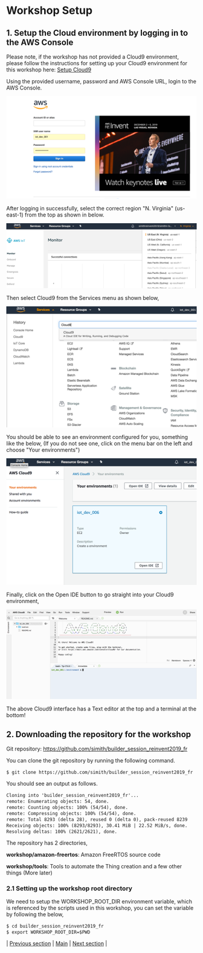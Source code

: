 # Workshop Setup

## 1. Setup the Cloud environment by logging in to the AWS Console

Please note, if the workshop has not provided a Cloud9 environment, please follow the instructions for setting up your Cloud9 environment for this workshop here: [Setup Cloud9](../Setup_Cloud9.md)

Using the provided username, password and AWS Console URL, login to the AWS Console.

![Console](ws_console_login.png?raw=true)

After logging in successfully, select the correct region "N. Virginia" (us-east-1) from the top as shown in below.

![Select Region](ws_select_us_east_1.png?raw=true)

Then select Cloud9 from the Services menu as shown below,

![Select Cloud9](ws_select_cloud9.png?raw=true)

You should be able to see an environment configured for you, something like the below, (If you do not see one, click on the menu bar on the left and choose "Your environments")

![Cloud9 Console](ws_cloud_9_console.png?raw=true)

Finally, click on the Open IDE button to go straight into your Cloud9 environment,

![Open Cloud9](ws_cloud9_interface.png?raw=true)

The above Cloud9 interface has a Text editor at the top and a terminal at the bottom!

## 2. Downloading the repository for the workshop

Git repository: https://github.com/simith/builder_session_reinvent2019_fr

You can clone the git repository by running the following command.

```
$ git clone https://github.com/simith/builder_session_reinvent2019_fr
```

You should see an output as follows.

```
Cloning into 'builder_session_reinvent2019_fr'...
remote: Enumerating objects: 54, done.
remote: Counting objects: 100% (54/54), done.
remote: Compressing objects: 100% (54/54), done.
remote: Total 8293 (delta 28), reused 0 (delta 0), pack-reused 8239
Receiving objects: 100% (8293/8293), 30.41 MiB | 22.52 MiB/s, done.
Resolving deltas: 100% (2621/2621), done.
```

The repository has 2 directories,

**workshop/amazon-freertos**: Amazon FreeRTOS source code

**workshop/tools**: Tools to automate the Thing creation and a few other things (More later)

### 2.1 Setting up the workshop root directory

We need to setup the WORKSHOP_ROOT_DIR environment variable, which is referenced by the scripts used in this workshop, you can set the variable by following the below,

```
$ cd builder_session_reinvent2019_fr
$ export WORKSHOP_ROOT_DIR=$PWD
```

| [Previous section](../READ.md) | [Main](../README.md) | [Next section](./02_AWS_IOT_SETUP.md) |
